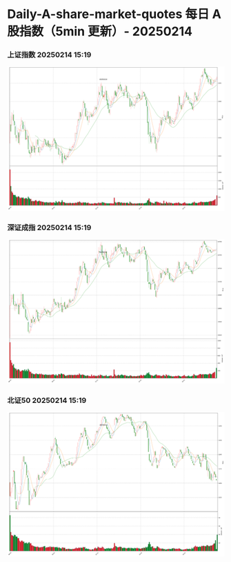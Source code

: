 
# Daily-A-share-market-quotes 每日 A 股指数（5min 更新）- 20250214

### 上证指数 20250214 15:19
![](./fig/2025/2/20250214-sh000001.png)

### 深证成指 20250214 15:19
![](./fig/2025/2/20250214-sz399001.png)

### 北证50 20250214 15:19
![](./fig/2025/2/20250214-bj899050.png)
